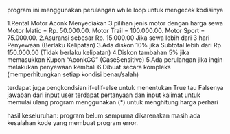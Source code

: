 program ini menggunakan perulangan while loop untuk mengecek kodisinya 

1.Rental Motor Aconk Menyediakan 3 pilihan jenis motor dengan harga sewa Motor Matic = Rp. 50.000.00. 
Motor Trail = 100.000.00. Motor Sport = 75.000.00. 
2.Asuransi sebesar Rp. 15.000.00 Jika sewa lebih dari 3 hari Penyewaan (Berlaku Kelipatan) 
3.Ada diskon 10% jika Subtotal lebih dari Rp. 150.000.00 (Tidak berlaku kelipatan) 
4.Diskon tambahan 5% jika memasukkan Kupon “AconkGG” (CaseSensitive) 
5.Ada perulangan jika ingin melakukan penyewaan kembali 
6.Dibuat secara kompleks (memperhitungkan setiap kondisi benar/salah)  

terdapat juga pengkondsian if-elif-else untuk menentukan True tau Falsenya jawaban dari input user
terdapat pertanyaan dan input kalimat untuk memulai ulang program
menggunakan (*) untuk menghitung harga perhari


hasil keseluruhan:
program belum sempurna dikarenakan masih ada kesalahan kode yang membuat program error.